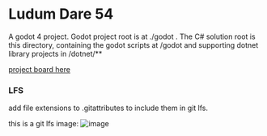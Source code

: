 # Ludum Dare 54

A godot 4 project. Godot project root is at ./godot .
The C# solution root is this directory, containing the godot scripts at /godot and supporting dotnet library projects in /dotnet/** 

[project board here](https://trello.com/b/SRqaRI8K/ludum-dare-54)


### LFS 

add file extensions to .gitattributes to include them in git lfs.

this is a git lfs image:
![image](lfs-image.png)
